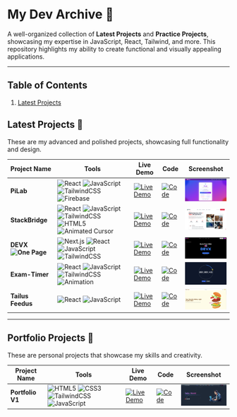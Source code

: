 # **My Dev Archive** 🚀

A well-organized collection of **Latest Projects** and **Practice Projects**, showcasing my expertise in JavaScript, React, Tailwind, and more. This repository highlights my ability to create functional and visually appealing applications.

---

## **Table of Contents**

1. [Latest Projects](#latest-projects)

## **Latest Projects** 🚀

These are my advanced and polished projects, showcasing full functionality and design.

<table>  
  <thead>  
    <tr>  
      <th>Project Name</th>  
      <th>Tools</th>  
      <th>Live Demo</th>  
      <th>Code</th>  
      <th>Screenshot</th>  
    </tr>  
  </thead>  
  <tbody>  
    <tr>  
      <td><strong>PiLab</strong></td>  
      <td>  
        <img src="https://img.shields.io/badge/-React-61dafb?style=flat&logo=react&logoColor=white" alt="React"/>  
        <img src="https://img.shields.io/badge/-JavaScript-F7DF1E?style=flat&logo=javascript&logoColor=black" alt="JavaScript"/>  
        <img src="https://img.shields.io/badge/-TailwindCSS-06B6D4?style=flat&logo=tailwindcss&logoColor=white" alt="TailwindCSS"/>  
        <img src="https://img.shields.io/badge/-Firebase-FFCA28?style=flat&logo=firebase&logoColor=black" alt="Firebase"/>  
      </td>  
      <td><a href="https://pilab.netlify.app/" target="_blank"><img src="https://img.shields.io/badge/-Live%20Demo-28a745?style=flat&logo=google-chrome&logoColor=white" alt="Live Demo"/></a></td>  
      <td><a href="https://github.com/ImranParthib/PiLab" target="_blank"><img src="https://img.shields.io/badge/-Code-24292e?style=flat&logo=github&logoColor=white" alt="Code"/></a></td>  
      <td><img src="./LatestWebProjects/pilab.png" alt="PiLab Screenshot" width="150"/></td>  
    </tr>  
    <tr>  
      <td><strong>StackBridge</strong></td>  
      <td>  
        <img src="https://img.shields.io/badge/-React-61dafb?style=plastic&logo=react&logoColor=white" alt="React"/>  
        <img src="https://img.shields.io/badge/-JavaScript-F7DF1E?style=plastic&logo=javascript&logoColor=black" alt="JavaScript"/>  
        <img src="https://img.shields.io/badge/-TailwindCSS-06B6D4?style=plastic&logo=tailwindcss&logoColor=white" alt="TailwindCSS"/>  
        <img src="https://img.shields.io/badge/-HTML5-E34F26?style=plastic&logo=html5&logoColor=white" alt="HTML5"/>  
        <img src="https://img.shields.io/badge/-Animated%20Cursor-fedcba?style=plastic" alt="Animated Cursor"/>  
      </td>  
      <td><a href="https://stack-bridge-bay.vercel.app/" target="_blank"><img src="https://img.shields.io/badge/-Live%20Demo-28a745?style=flat&logo=google-chrome&logoColor=white" alt="Live Demo"/></a></td>  
      <td><a href="https://github.com/ImranParthib/StackBridge" target="_blank"><img src="https://img.shields.io/badge/-Code-24292e?style=flat&logo=github&logoColor=white" alt="Code"/></a></td>  
      <td><img src="./LatestWebProjects/stackbridge.png" alt="StackBridge Screenshot" width="150"/></td>  
    </tr>  
    <tr>  
      <td><strong>DEVX <img src="https://img.shields.io/badge/-One%20Page-4caf50?style=flat" alt="One Page"/></strong></td>  
      <td>  
        <img src="https://img.shields.io/badge/-Next.js-000000?style=flat&logo=next.js&logoColor=white" alt="Next.js"/>  
        <img src="https://img.shields.io/badge/-React-61dafb?style=flat&logo=react&logoColor=white" alt="React"/>  
        <img src="https://img.shields.io/badge/-JavaScript-F7DF1E?style=flat&logo=javascript&logoColor=black" alt="JavaScript"/>  
        <img src="https://img.shields.io/badge/-TailwindCSS-06B6D4?style=flat&logo=tailwindcss&logoColor=white" alt="TailwindCSS"/>    
      </td>  
      <td><a href="https://devx-three.vercel.app/" target="_blank"><img src="https://img.shields.io/badge/-Live%20Demo-28a745?style=flat&logo=google-chrome&logoColor=white" alt="Live Demo"/></a></td>  
      <td><a href="https://github.com/ImranParthib/devx" target="_blank"><img src="https://img.shields.io/badge/-Code-24292e?style=flat&logo=github&logoColor=white" alt="Code"/></a></td>  
      <td><img src="./LatestWebProjects/devx.png" alt="DEVX Screenshot" width="150"/></td>  
    </tr> 
    <tr>  
  <td><strong>Exam-Timer</strong></td>  
  <td>  
    <img src="https://img.shields.io/badge/-React-61dafb?style=plastic&logo=react&logoColor=white" alt="React"/>  
    <img src="https://img.shields.io/badge/-JavaScript-F7DF1E?style=plastic&logo=javascript&logoColor=black" alt="JavaScript"/>  
    <img src="https://img.shields.io/badge/-TailwindCSS-06B6D4?style=plastic&logo=tailwindcss&logoColor=white" alt="TailwindCSS"/>  
    <img src="https://img.shields.io/badge/-Animation-ff69b4?style=plastic" alt="Animation"/>  
  </td>  
  <td><a href="https://exam-time-flight.vercel.app/" target="_blank"><img src="https://img.shields.io/badge/-Live%20Demo-00C853?style=plastic&logo=google-chrome&logoColor=white" alt="Live Demo"/></a></td>  
  <td><a href="https://github.com/ImranParthib/ExamTimeFlight" target="_blank"><img src="https://img.shields.io/badge/-Code-000000?style=plastic&logo=github&logoColor=white" alt="Code"/></a></td>  
  <td><img src="./LatestWebProjects/examtimer.png" alt="Exam-Timer Screenshot" width="150"/></td>  
</tr>
<tr>  
  <td><strong>Tailus Feedus</strong></td>  
  <td>  
    <img src="https://img.shields.io/badge/-React-61dafb?style=plastic&logo=react&logoColor=white" alt="React"/>  
    <img src="https://img.shields.io/badge/-JavaScript-F7DF1E?style=plastic&logo=javascript&logoColor=black" alt="JavaScript"/>  
  </td>  
  <td><a href="https://recipe-app-task-seven.vercel.app/" target="_blank"><img src="https://img.shields.io/badge/-Live%20Demo-00C853?style=plastic&logo=google-chrome&logoColor=white" alt="Live Demo"/></a></td>  
  <td><a href="https://recipe-app-task-seven.vercel.app/" target="_blank"><img src="https://img.shields.io/badge/-Code-000000?style=plastic&logo=github&logoColor=white" alt="Code"/></a></td>  
  <td><img src="./LatestWebProjects/tailusfeedus.png" alt="Tailus Feedus Screenshot" width="150"/></td>  
</tr>
 
  </tbody>  
</table>

---

## **Portfolio Projects** 🎨

These are personal projects that showcase my skills and creativity.

<table>
  <thead>
    <tr>
      <th>Project Name</th>
      <th>Tools</th>
      <th>Live Demo</th>
      <th>Code</th>
      <th>Screenshot</th>
    </tr>
  </thead>
  <tbody>
    <tr>  
  <td><strong>Portfolio V1</strong></td>  
  <td>  
    <img src="https://img.shields.io/badge/-HTML5-E34F26?style=plastic&logo=html5&logoColor=white" alt="HTML5"/>  
    <img src="https://img.shields.io/badge/-CSS3-1572B6?style=plastic&logo=css3&logoColor=white" alt="CSS3"/>  
    <img src="https://img.shields.io/badge/-TailwindCSS-06B6D4?style=plastic&logo=tailwindcss&logoColor=white" alt="TailwindCSS"/>  
    <img src="https://img.shields.io/badge/-JavaScript-F7DF1E?style=plastic&logo=javascript&logoColor=black" alt="JavaScript"/>  
  </td>  
  <td><a href="https://imranparthib.me/" target="_blank"><img src="https://img.shields.io/badge/-Live%20Demo-00C853?style=plastic&logo=google-chrome&logoColor=white" alt="Live Demo"/></a></td>  
  <td><a href="https://github.com/ImranParthib/ImranParthiib.github.io" target="_blank"><img src="https://img.shields.io/badge/-Code-000000?style=plastic&logo=github&logoColor=white" alt="Code"/></a></td> 
  <td><img src="./PortfolioProjects/portfoliov1.png" alt="Portfolio V1 Screenshot" width="150"/></td>
</tr>

  </tbody>
</table>
